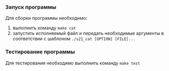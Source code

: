 ### Запуск программы

Для сборки программы необходимо:
1. выполнить команду `make cat`
2. запустить исполняемый файл и передать необходимые аргументы в соответствии с шаблоном `./s21_cat [OPTION] [FILE]...`

### Тестирование программы

Для тестирования необходимо выполнить команду `make test`
